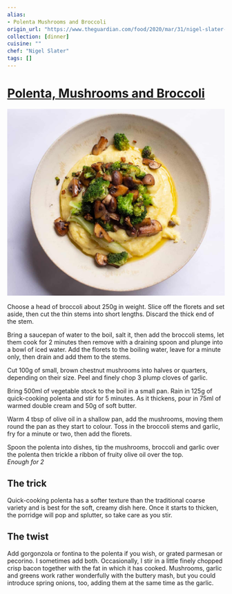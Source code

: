 ```yaml
---
alias:
- Polenta Mushrooms and Broccoli
origin_url: "https://www.theguardian.com/food/2020/mar/31/nigel-slater-midweek-meal-dinner-polenta-mushrooms-broccoli"
collection: [dinner]
cuisine: ""
chef: "Nigel Slater"
tags: []
---
```

# [Polenta, Mushrooms and Broccoli](https://www.theguardian.com/food/2020/mar/31/nigel-slater-midweek-meal-dinner-polenta-mushrooms-broccoli)
![](assets/aabbdc0ce7854a4c2922a091f4670089.png)

Choose a head of broccoli about 250g in weight. Slice off the florets and set aside, then cut the thin stems into short lengths. Discard the thick end of the stem.

Bring a saucepan of water to the boil, salt it, then add the broccoli stems, let them cook for 2 minutes then remove with a draining spoon and plunge into a bowl of iced water. Add the florets to the boiling water, leave for a minute only, then drain and add them to the stems.

Cut 100g of small, brown chestnut mushrooms into halves or quarters, depending on their size. Peel and finely chop 3 plump cloves of garlic.

Bring 500ml of vegetable stock to the boil in a small pan. Rain in 125g of quick-cooking polenta and stir for 5 minutes. As it thickens, pour in 75ml of warmed double cream and 50g of soft butter.

Warm 4 tbsp of olive oil in a shallow pan, add the mushrooms, moving them round the pan as they start to colour. Toss in the broccoli stems and garlic, fry for a minute or two, then add the florets.

Spoon the polenta into dishes, tip the mushrooms, broccoli and garlic over the polenta then trickle a ribbon of fruity olive oil over the top.   
_Enough for 2_

## The trick

Quick-cooking polenta has a softer texture than the traditional coarse variety and is best for the soft, creamy dish here. Once it starts to thicken, the porridge will pop and splutter, so take care as you stir.

## The twist

Add gorgonzola or fontina to the polenta if you wish, or grated parmesan or pecorino. I sometimes add both. Occasionally, I stir in a little finely chopped crisp bacon together with the fat in which it has cooked. Mushrooms, garlic and greens work rather wonderfully with the buttery mash, but you could introduce spring onions, too, adding them at the same time as the garlic.